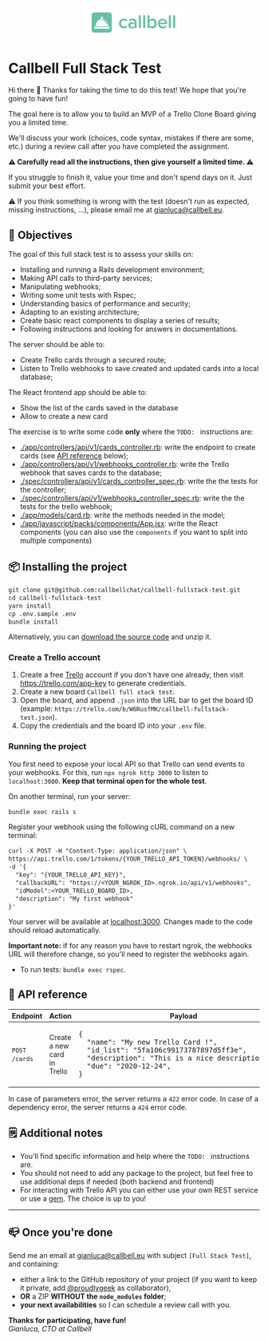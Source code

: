 <p align="center"><img src="./app/javascript/images/logo.png" width="200" height="auto" /></p>

# Callbell Full Stack Test

Hi there 👋 Thanks for taking the time to do this test! We hope that you're going to have fun!

The goal here is to allow you to build an MVP of a Trello Clone Board giving you a limited time.

We'll discuss your work (choices, code syntax, mistakes if there are some, etc.) during a review call after you have completed the assignment.

**⚠️ Carefully read all the instructions, then give yourself a limited time. ⚠️**

If you struggle to finish it, value your time and don't spend days on it. Just submit your best effort.

⚠️ If you think something is wrong with the test (doesn't run as expected, missing instructions, ...), please email me at [gianluca@callbell.eu](mailto:gianluca@callbell.eu).

## 🚀 Objectives

The goal of this full stack test is to assess your skills on:

- Installing and running a Rails development environment;
- Making API calls to third-party services;
- Manipulating webhooks;
- Writing some unit tests with Rspec;
- Understanding basics of performance and security;
- Adapting to an existing architecture;
- Create basic react components to display a series of results;
- Following instructions and looking for answers in documentations.

The server should be able to:

- Create Trello cards through a secured route;
- Listen to Trello webhooks to save created and updated cards into a local database;

The React frontend app should be able to:

- Show the list of the cards saved in the database
- Allow to create a new card

The exercise is to write some code **only** where the `TODO: ` instructions are:

- [./app/controllers/api/v1/cards_controller.rb](./app/controllers/api/v1/cards_controller.rb): write the endpoint to create cards (see [API reference](#-api-reference) below);
- [./app/controllers/api/v1/webhooks_controller.rb](./app/controllers/api/v1/webhooks_controller.rb): write the Trello webhook that saves cards to the database;
- [./spec/controllers/api/v1/cards_controller_spec.rb](./spec/controllers/api/v1/cards_controller_spec.rb): write the the tests for the controller;
- [./spec/controllers/api/v1/webhooks_controller_spec.rb](./spec/controllers/api/v1/webhooks_controller_spec.rb): write the the tests for the trello webhook;
- [./app/models/card.rb](./app/models/card.rb): write the methods needed in the model;
- [./app/javascript/packs/components/App.jsx](./app/javascript/packs/components/App.jsx): write the React components (you can also use the `components` if you want to split into multiple components)

## 📦 Installing the project

```
git clone git@github.com:callbellchat/callbell-fullstack-test.git
cd callbell-fullstack-test
yarn install
cp .env.sample .env
bundle install
```

Alternatively, you can [download the source code](https://github.com/callbellchat/callbell-fullstack-test/archive/master.zip) and unzip it.

### Create a Trello account

1. Create a free [Trello](https://trello.com) account if you don't have one already, then visit https://trello.com/app-key to generate credentials.
2. Create a new board `Callbell full stack test`.
3. Open the board, and append `.json` into the URL bar to get the board ID (example: `https://trello.com/b/W6RusfMK/callbell-fullstack-test.json`).
4. Copy the credentials and the board ID into your `.env` file.

### Running the project

You first need to expose your local API so that Trello can send events to your webhooks. For this, run `npx ngrok http 3000` to listen to `localhost:3000`. **Keep that terminal open for the whole test**.

On another terminal, run your server:

```
bundle exec rails s
```

Register your webhook using the following cURL command on a new terminal:

```
curl -X POST -H "Content-Type: application/json" \
https://api.trello.com/1/tokens/{YOUR_TRELLO_API_TOKEN}/webhooks/ \
-d '{
  "key": "{YOUR_TRELLO_API_KEY}",
  "callbackURL": "https://<YOUR_NGROK_ID>.ngrok.io/api/v1/webhooks",
  "idModel":<YOUR_TRELLO_BOARD_ID>,
  "description": "My first webhook"
}'
```

Your server will be available at [localhost:3000](http://localhost:3000). Changes made to the code should reload automatically.

**Important note:** if for any reason you have to restart ngrok, the webhooks URL will therefore change, so you'll need to register the webhooks again.

- To run tests: `bundle exec rspec`.

## 🧰 API reference

<table>
  <thead>
    <tr>
      <th>Endpoint</th>
      <th>Action</th>
      <th>Payload</th>
      <th>Response</th>
    </tr>
  </thead>
  <tbody>
    <tr>
      <td><code>POST /cards</code></td>
      <td>Create a new card in Trello</td>
      <td><div class="highlight highlight-source-json"><pre>{
  "name": "My new Trello Card !",
  "id_list": "5fa106c99173787897d5ff3e",
  "description": "This is a nice description :).",
  "due": "2020-12-24",
}</pre></div></td>
      <td>
        <details>
          <summary>See response body</summary>
          <div class="highlight highlight-source-json"><pre>{
    "ok": true,
    "data": {
        "id": "5fa264697c310c4623b40eda",
        // ...
    }
}</pre></div>
        </details>
      </td>
    </tr>
  </tbody>
</table>

In case of parameters error, the server returns a `422` error code.
In case of a dependency error, the server returns a `424` error code.

## 🗒 Additional notes

- You'll find specific information and help where the `TODO: ` instructions are.
- You should not need to add any package to the project, but feel free to use additional deps if needed (both backend and frontend)
- For interacting with Trello API you can either use your own REST service or use a [gem](https://github.com/jeremytregunna/ruby-trello). The choice is up to you!

---

## 📪 Once you're done

Send me an email at [gianluca@callbell.eu](mailto:gianluca@callbell.eu) with subject `[Full Stack Test]`, and containing:

- either a link to the GitHub repository of your project (if you want to keep it private, add [@proudlygeek](http://github.com/proudlygeek) as collaborator),
- **OR** a ZIP **WITHOUT the `node_modules` folder**;
- **your next availabilities** so I can schedule a review call with you.

**Thanks for participating, have fun!**  
_Gianluca, CTO at Callbell_
